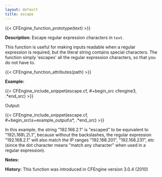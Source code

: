 ```yaml
---
layout: default
title: escape
---
```


{{< CFEngine_function_prototype(text) >}}

**Description:** Escape regular expression characters in `text`.

This function is useful for making inputs readable when a regular
expression is required, but the literal string contains special
characters. The function simply 'escapes' all the regular expression
characters, so that you do not have to.

{{< CFEngine_function_attributes(path) >}}

**Example:**

{{< CFEngine_include_snippet(escape.cf, #\+begin_src cfengine3, .*end_src) >}}

Output:

{{< CFEngine_include_snippet(escape.cf, #\+begin_src\s+example_output\s*, .*end_src) >}}

In this example, the string "192.168.2.1" is "escaped" to be equivalent to
"192\\.168\\.2\\.1", because without the backslashes, the regular expression
"192.168.2.1" will also match the IP ranges "192.168.201", "192.168.231", etc
(since the dot character means "match any character" when used in a regular
expression).

**Notes:**

**History:** This function was introduced in CFEngine version 3.0.4 (2010)
